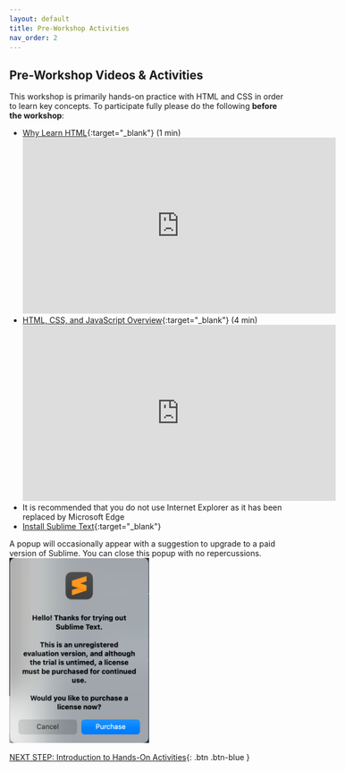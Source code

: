 ```yaml
---
layout: default
title: Pre-Workshop Activities
nav_order: 2
---
```

## Pre-Workshop Videos & Activities
This workshop is primarily hands-on practice with HTML and CSS in order to learn key concepts. To participate fully please do the following **before the workshop**:

-   [Why Learn HTML](https://www.youtube.com/watch?v=8N-k0DRRuRY){:target="_blank"} (1 min)<br>
    <iframe width="560" height="315" src="https://www.youtube.com/embed/8N-k0DRRuRY" title="YouTube video player" frameborder="0" allow="accelerometer; autoplay; clipboard-write; encrypted-media; gyroscope; picture-in-picture" allowfullscreen></iframe>
-   [HTML, CSS, and JavaScript Overview](https://www.youtube.com/watch?v=gT0Lh1eYk78){:target="_blank"} (4 min)<br>
    <iframe width="560" height="315" src="https://www.youtube.com/embed/gT0Lh1eYk78" title="YouTube video player" frameborder="0" allow="accelerometer; autoplay; clipboard-write; encrypted-media; gyroscope; picture-in-picture" allowfullscreen></iframe>
-   It is recommended that you do not use Internet Explorer as it has been replaced by Microsoft Edge
-   [Install Sublime Text](https://www.sublimetext.com/){:target="_blank"}

A popup will occasionally appear with a suggestion to upgrade to a paid version of Sublime. You can close this popup with no repercussions.
<img width=250px src="images/pre-act1.png" alt="purchase pop up">

[NEXT STEP: Introduction to Hands-On Activities](activities-intro.html){: .btn .btn-blue }
